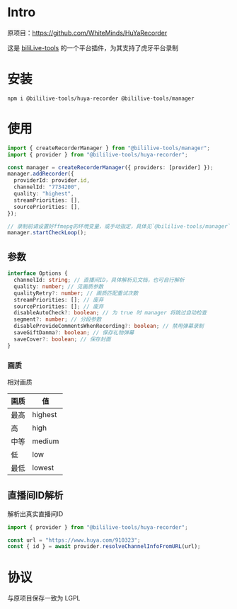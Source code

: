 # Intro

原项目：https://github.com/WhiteMinds/HuYaRecorder

这是 [biliLive-tools](https://github.com/renmu123/biliLive-tools) 的一个平台插件，为其支持了虎牙平台录制

# 安装

`npm i @bililive-tools/huya-recorder @bililive-tools/manager`

# 使用

```ts
import { createRecorderManager } from "@bililive-tools/manager";
import { provider } from "@bililive-tools/huya-recorder";

const manager = createRecorderManager({ providers: [provider] });
manager.addRecorder({
  providerId: provider.id,
  channelId: "7734200",
  quality: "highest",
  streamPriorities: [],
  sourcePriorities: [],
});

// 录制前请设置好ffmepg的环境变量，或手动指定，具体见`@bililive-tools/manager`文档
manager.startCheckLoop();
```

## 参数

```ts
interface Options {
  channelId: string; // 直播间ID，具体解析见文档，也可自行解析
  quality: number; // 见画质参数
  qualityRetry?: number; // 画质匹配重试次数
  streamPriorities: []; // 废弃
  sourcePriorities: []; // 废弃
  disableAutoCheck?: boolean; // 为 true 时 manager 将跳过自动检查
  segment?: number; // 分段参数
  disableProvideCommentsWhenRecording?: boolean; // 禁用弹幕录制
  saveGiftDanma?: boolean; // 保存礼物弹幕
  saveCover?: boolean; // 保存封面
}
```

### 画质

相对画质

| 画质 | 值      |
| ---- | ------- |
| 最高 | highest |
| 高   | high    |
| 中等 | medium  |
| 低   | low     |
| 最低 | lowest  |

## 直播间ID解析

解析出真实直播间ID

```ts
import { provider } from "@bililive-tools/huya-recorder";

const url = "https://www.huya.com/910323";
const { id } = await provider.resolveChannelInfoFromURL(url);
```

# 协议

与原项目保存一致为 LGPL
